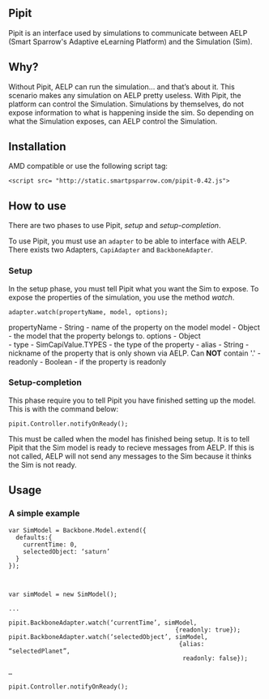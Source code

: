 Pipit
--------

Pipit is an interface used by simulations to communicate between AELP (Smart Sparrow's Adaptive eLearning Platform) and the Simulation (Sim).


## Why? ##

Without Pipit, AELP can run the simulation... and that’s about it. This scenario makes any simulation on AELP pretty useless.
With Pipit, the platform can control the Simulation. Simulations by themselves, do not expose information to what is happening inside the sim. So depending on what the Simulation exposes, can AELP control the Simulation.   



## Installation ##

AMD compatible or use the following script tag:

```
<script src= "http://static.smartpsparrow.com/pipit-0.42.js">
```


## How to use ##

There are two phases to use Pipit, _setup_ and _setup-completion_.

To use Pipit, you must use an `adapter` to be able to interface with AELP. There exists two Adapters, `CapiAdapter` and `BackboneAdapter`. 

### Setup ###

In the setup phase, you must tell Pipit what you want the Sim to expose. To expose the properties of the simulation, you use the method _watch_.

```
adapter.watch(propertyName, model, options);
```

propertyName - String - name of the property on the model
model        - Object - the model that the property belongs to.
options      - Object  
                       - type     - SimCapiValue.TYPES  - the type of the property 
                       - alias    - String              - nickname of the property that is only shown via AELP. Can __NOT__ contain '.'
                       - readonly - Boolean             - if the property is readonly 


### Setup-completion ###

This phase require you to tell Pipit you have finished setting up the model. This is with the command below:


```
pipit.Controller.notifyOnReady();
```

This must be called when the model has finished being setup. It is to tell Pipit that the Sim model is ready to recieve messages from AELP. If this is not called, AELP will not send any messages to the Sim because it thinks the Sim is not ready.



## Usage ##

### A simple example ###

```
var SimModel = Backbone.Model.extend({
  defaults:{
    currentTime: 0,
    selectedObject: ‘saturn’
  }
});



var simModel = new SimModel();

...

pipit.BackboneAdapter.watch(‘currentTime’, simModel, 
	                                          {readonly: true});
pipit.BackboneAdapter.watch(‘selectedObject’, simModel, 
                                               {alias: “selectedPlanet”, 
                                                readonly: false});

…

pipit.Controller.notifyOnReady();
```